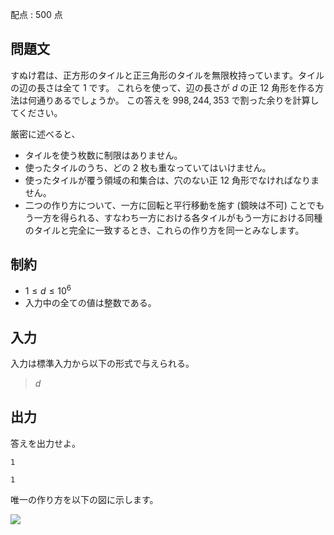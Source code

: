 配点 : $500$ 点

## 問題文

すぬけ君は、正方形のタイルと正三角形のタイルを無限枚持っています。タイルの辺の長さは全て $1$ です。
これらを使って、辺の長さが $d$ の正 $12$ 角形を作る方法は何通りあるでしょうか。
この答えを $998,244,353$ で割った余りを計算してください。

厳密に述べると、

- タイルを使う枚数に制限はありません。
- 使ったタイルのうち、どの $2$ 枚も重なっていてはいけません。
- 使ったタイルが覆う領域の和集合は、穴のない正 $12$ 角形でなければなりません。
- 二つの作り方について、一方に回転と平行移動を施す (鏡映は不可) ことでもう一方を得られる、すなわち一方における各タイルがもう一方における同種のタイルと完全に一致するとき、これらの作り方を同一とみなします。

## 制約

- $1 \leq d \leq 10^6$
- 入力中の全ての値は整数である。

## 入力

入力は標準入力から以下の形式で与えられる。

> $d$

## 出力

答えを出力せよ。

```input1
1
```

```output1
1
```

唯一の作り方を以下の図に示します。

![](https://img.atcoder.jp/agc051/dad0de5f2e5c47119aa1a0da8ed28808.png)